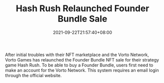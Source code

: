 ﻿---
title: "Hash Rush Relaunched Founder Bundle Sale"
date: 2021-09-22T21:57:40+08:00
lastmod: 2021-09-22T16:45:40+08:00
draft: false
authors: ["Kendra"]
description: "After initial troubles with their NFT marketplace and the Vorto Network, Vorto Games has relaunched the Founder Bundle NFT sale for their strategy game Hash Rush. To be able to buy a Founder Bundle, users first need to make an account for the Vorto Network. This system requires an email login through the official website."
featuredImage: "hash-rush-relaunched-founder-bundle-sale.png"
tags: ["Strategy Games","Play to Earn"]
categories: ["news"]
news: ["Strategy Games"]
weight: 
lightgallery: true
pinned: false
recommend: false
recommend1: false
---

After initial troubles with their NFT marketplace and the Vorto Network, Vorto Games has relaunched the Founder Bundle NFT sale for their strategy game Hash Rush. To be able to buy a Founder Bundle, users first need to make an account for the Vorto Network. This system requires an email login through the official website.

<!--more-->

